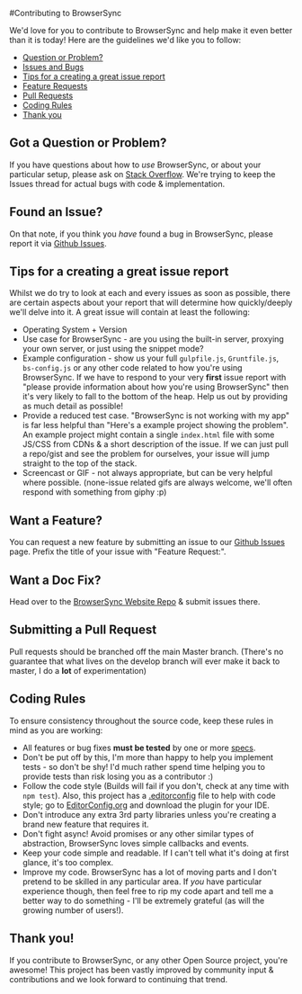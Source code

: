 #Contributing to BrowserSync

We'd love for you to contribute to BrowserSync and help make it even better than it is
today! Here are the guidelines we'd like you to follow:

 - [Question or Problem?](#question)
 - [Issues and Bugs](#issue)
 - [Tips for a creating a great issue report](#tips)
 - [Feature Requests](#feature)
 - [Pull Requests](#pull)
 - [Coding Rules](#rules)
 - [Thank you](#thanks)

## <a name="question"></a> Got a Question or Problem?

If you have questions about how to *use* BrowserSync, or about your particular setup, please
ask on [Stack Overflow](http://stackoverflow.com/). We're trying to keep the Issues thread
for actual bugs with code & implementation.

## <a name="issue"></a> Found an Issue?
On that note, if you think you *have* found a bug in BrowserSync, please report
it via [Github Issues](https://github.com/shakyShane/browser-sync/issues).

## <a name="tips"></a> Tips for a creating a great issue report

Whilst we do try to look at each and every issues as soon as possible, there are certain
aspects about your report that will determine how quickly/deeply we'll delve into it. A great
issue will contain at least the following:

* Operating System + Version
* Use case for BrowserSync - are you using the built-in server, proxying your own server, or just using the snippet mode?
* Example configuration - show us your full `gulpfile.js`, `Gruntfile.js`, `bs-config.js` or any other code related to how you're using
BrowserSync. If we have to respond to your very **first** issue report with "please provide information about how you're using BrowserSync"
then it's very likely to fall to the bottom of the heap. Help us out by providing as much detail as possible!
* Provide a reduced test case. "BrowserSync is not working with my app" is far less helpful than "Here's a example project showing the problem".
An example project might contain a single `index.html` file with some JS/CSS from CDNs & a short description of the issue. If we
 can just pull a repo/gist and see the problem for ourselves, your issue will jump straight to the top of the stack.
* Screencast or GIF - not always appropriate, but can be very helpful where possible. (none-issue related gifs are always welcome, we'll often
respond with something from giphy :p)

## <a name="feature"></a> Want a Feature?
You can request a new feature by submitting an issue to our [Github Issues](https://github.com/shakyShane/browser-sync/issues) page.
Prefix the title of your issue with "Feature Request:".

## <a name="docs"></a> Want a Doc Fix?
Head over to the [BrowserSync Website Repo](https://github.com/shakyShane/browser-sync-website) & submit issues there.

## <a name="pull"></a> Submitting a Pull Request
Pull requests should be branched off the main Master branch. (There's no guarantee that what lives on the develop
branch will ever make it back to master, I do a **lot** of experimentation)

## <a name="rules"></a> Coding Rules
To ensure consistency throughout the source code, keep these rules in mind as you are working:

* All features or bug fixes **must be tested** by one or more [specs](https://github.com/shakyShane/browser-sync/tree/master/test/specs).
* Don't be put off by this, I'm more than happy to help you implement tests - so don't be shy! I'd much rather spend time helping
you to provide tests than risk losing you as a contributor :)
* Follow the code style (Builds will fail if you don't, check at any time with `npm test`). Also, this project has a [.editorconfig](.editorconfig) file to help with code style; go to [EditorConfig.org](http://editorconfig.org) and download the plugin for your IDE.
* Don't introduce any extra 3rd party libraries unless you're creating a brand new feature that requires it.
* Don't fight async! Avoid promises or any other similar types of abstraction, BrowserSync loves simple
callbacks and events.
* Keep your code simple and readable. If I can't tell what it's doing at first glance, it's too complex.
* Improve my code. BrowserSync has a lot of moving parts and I don't pretend to be skilled in any particular area.
If *you* have particular experience though, then feel free to rip my code apart and tell me a better way to do something - I'll be
extremely grateful (as will the growing number of users!).


## <a name="thanks"></a> Thank you!
If you contribute to BrowserSync, or any other Open Source project, you're awesome! This project has been vastly improved
 by community input & contributions and we look forward to continuing that trend.
